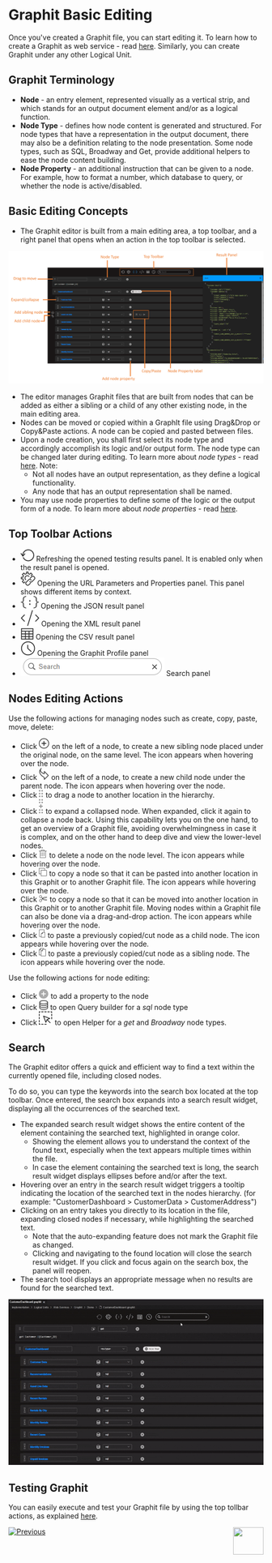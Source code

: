 # Graphit Basic Editing

Once you've created a Graphit file, you can start editing it. To learn how to create a Graphit as web service - read [here](/articles/15_web_services_and_graphit/06_custom_ws_create_graphit_ws.md). Similarly, you can create Graphit under any other Logical Unit.



## Graphit Terminology

* **Node** - an entry element, represented visually as a vertical strip, and which stands for an output document element and/or as a logical function.
* **Node Type** - defines how node content is generated and structured. For node types that have a representation in the output document, there may also be a definition relating to the node presentation. Some node types, such as SQL, Broadway and Get, provide additional helpers to ease the node content building.  
* **Node Property** - an additional instruction that can be given to a node. For example, how to format a number, which database to query, or whether the node is active/disabled.



## Basic Editing Concepts

* The Graphit editor is built from a main editing area, a top toolbar, and a right panel that opens when an action in the top toolbar is selected.

<img src="images\graphit_editor.png"/>

* The editor manages Graphit files that are built from nodes that can be added as either a sibling or a child of any other existing node, in the main editing area.
* Nodes can be moved or copied within a GraphIt file using Drag&Drop or Copy&Paste actions. A node can be copied and pasted between files.
* Upon a node creation, you shall first select its node type and accordingly accomplish its logic and/or output form. The node type can be changed later during editing. To learn more about *node types* - read [here](03_graphit_node_types.md). Note:
  * Not all nodes have an output representation, as they define a logical functionality.
  * Any node that has an output representation shall be named.
* You may use node properties to define some of the logic or the output form of a node. To learn more about *node properties* - read [here](04_graphit_node_properties.md).



## Top Toolbar Actions

*  <img src="images/refraesh-icon.png"></img> Refreshing the opened testing results panel. It is enabled only when the result panel is opened.
*  <img src="images/url-icon.png"></img> Opening the URL Parameters and Properties panel. This panel shows different items by context.
*  <img src="images/show-output-json-icon.png"></img> Opening the JSON result panel 
*  <img src="images/show-output-xml-icon.png"></img> Opening the XML result panel 
*  <img src="images/show-output-csv-icon.png"></img> Opening the CSV result panel 
*  <img src="images/profiler-icon.png"></img> Opening the Graphit Profile panel 
*  <img src="images/search1.png"></img> Search panel



## Nodes Editing Actions

Use the following actions for managing nodes such as create, copy, paste, move, delete:

- Click <img src="images/add_sibling.png"></img> on the left of a node, to create a new sibling node placed under the original node, on the same level. The icon appears when hovering over the node.
- Click <img src="images/add-child.png"></img> on the left of a node, to create a new child node under the parent node. The icon appears when hovering over the node.
- Click <img src="images/drag-icon.png" ></img> to drag a node to another location in the hierarchy. 
- Click  <img src="images/drag-open-icon.png" > to expand a collapsed node. When expanded, click it again to collapse a node back. Using this capability lets you on the one hand, to get an overview of a Graphit file, avoiding overwhelmingness in case it is complex, and on the other hand to deep dive and view the lower-level nodes.
- Click <img src="images/delete_node.png" ></img> to delete a node on the node level. The icon appears while hovering over the node.
- Click <img src="images/copy.png" ></img> to copy a node so that it can be pasted into another location in this Graphit or to another Graphit file. The icon appears while hovering over the node.
- Click <img src="images/cut.png"></img> to copy a node so that it can be moved into another location in this Graphit or to another Graphit file. Moving nodes within a Graphit file can also be done via a drag-and-drop action. The icon appears while hovering over the node.
- Click <img src="images/paste_child.png" > to paste a previously copied/cut node as a child node. The icon appears while hovering over the node.
- Click <img src="images/paste_sibling.png" > to paste a previously copied/cut node as a sibling node. The icon appears while hovering over the node.



Use the following actions for node editing:

- Click <img src="images/plus-icon.png" > to add a property to the node
- Click <img src="images/db-icon.png" > to open Query builder for a *sql* node type
- Click <img src="images/selection.png" > to open Helper for a *get* and *Broadway* node types.



## Search

The Graphit editor offers a quick and efficient way to find a text within the currently opened file, including closed nodes. 

To do so, you can type the keywords into the search box located at the top toolbar. Once entered, the search box expands into a search result widget, displaying all the occurrences of the searched text.

* The expanded search result widget shows the entire content of the element containing the searched text, highlighted in orange color. 
  * Showing the element allows you to understand the context of the found text, especially when the text appears multiple times within the file.
  * In case the element containing the searched text is long, the search result widget displays ellipses before and/or after the text. 
* Hovering over an entry in the search result widget triggers a tooltip indicating the location of the searched text in the nodes hierarchy. (for example: "CustomerDashboard > CustomerData > CustomerAddress")
* Clicking on an entry takes you directly to its location in the file, expanding closed nodes if necessary, while highlighting the searched text. 
  * Note that the auto-expanding feature does not mark the Graphit file as changed.
  * Clicking and navigating to the found location will close the search result widget. If you click and focus again on the search box, the panel will reopen.
* The search tool displays an appropriate message when no results are found for the searched text.

 	

<img src="images/graphit-search.gif" >



## Testing Graphit

You can easily execute and test your Graphit file by using the top tollbar actions, as explained [here](05_invoking_graphit_files.md).





[![Previous](/articles/images/Previous.png)](/articles/15_web_services_and_graphit/17_Graphit/01_graphit_overview.md)[<img align="right" width="60" height="54" src="/articles/images/Next.png">](/articles/15_web_services_and_graphit/17_Graphit/03_graphit_node_types.md)

